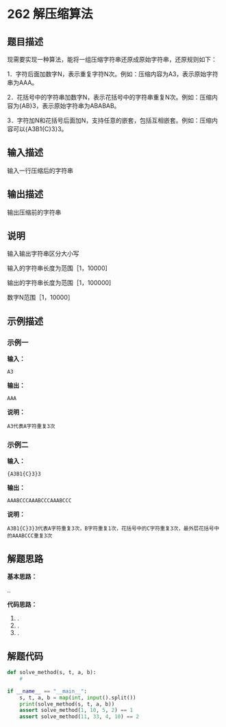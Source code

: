 # 262 解压缩算法

## 题目描述

现需要实现一种算法，能将一组压缩字符串还原成原始字符串，还原规则如下：

1．字符后面加数字N，表示重复字符N次。例如：压缩内容为A3，表示原始字符串为AAA。

2．花括号中的字符串加数字N，表示花括号中的字符串重复N次。例如：压缩内容为{AB}3，表示原始字符串为ABABAB。

3．字符加N和花括号后面加N，支持任意的嵌套，包括互相嵌套。例如：压缩内容可以{A3B1{C}3}3。

## 输入描述

输入一行压缩后的字符串

## 输出描述

输出压缩前的字符串

## 说明
输入输出字符串区分大小写

输入的字符串长度为范围［1，10000]

输出的字符串长度为范围［1，100000]

数字N范围［1，10000］

## 示例描述

### 示例一

**输入：**
```text
A3 
```

**输出：**
```text
AAA
```
**说明：**
```text
A3代表A字符重复3次
```

### 示例二

**输入：**
```text
{A3B1{C}3}3 
```

**输出：**
```text
AAABCCCAAABCCCAAABCCC  
```
**说明：**
```text
A3B1{C}3}3代表A字符重复3次，B字符重复1次，花括号中的C字符重复3次，最外层花括号中的AAABCCC重复3次
```

## 解题思路

**基本思路：**

..

**代码思路：**
1. .
2. .
3. .

## 解题代码
```python
def solve_method(s, t, a, b):
    #

if __name__ == "__main__":
    s, t, a, b = map(int, input().split())  
    print(solve_method(s, t, a, b))
    assert solve_method(1, 10, 5, 2) == 1
    assert solve_method(11, 33, 4, 10) == 2
```